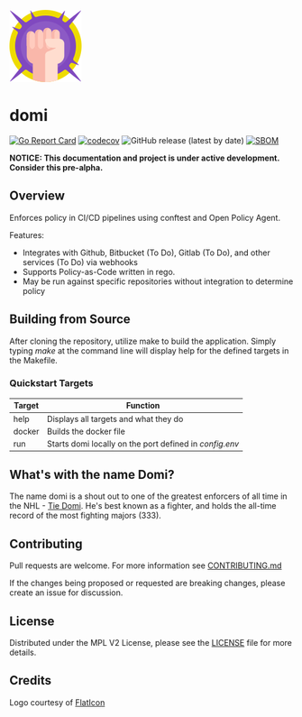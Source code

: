 ![](img/domi128x128.png)

# domi

[![Go Report Card](https://goreportcard.com/badge/github.com/devops-kung-fu/domi)](https://goreportcard.com/report/github.com/devops-kung-fu/domi) [![codecov](https://codecov.io/gh/devops-kung-fu/domi/branch/main/graph/badge.svg?token=R1TFX89WFQ)](https://codecov.io/gh/devops-kung-fu/domi) ![GitHub release (latest by date)](https://img.shields.io/github/v/release/devops-kung-fu/domi) [![SBOM](https://img.shields.io/badge/CyloneDX-SBoM-informational)](sbom.json)


__NOTICE: This documentation and project is under active development. Consider this pre-alpha.__

## Overview

Enforces policy in CI/CD pipelines using conftest and Open Policy Agent.

Features:

* Integrates with Github, Bitbucket (To Do), Gitlab (To Do), and other services (To Do) via webhooks
* Supports Policy-as-Code written in rego.
* May be run against specific repositories without integration to determine policy

## Building from Source

After cloning the repository, utilize make to build the application.  Simply typing _make_ at the command line will display help for the defined targets in the Makefile.

### Quickstart Targets

| Target | Function                                                |
| ------ | ------------------------------------------------------- |
| help   | Displays all targets and what they do                   |
| docker | Builds the docker file                                  |
| run    | Starts domi locally on the port defined in _config.env_ |

## What's with the name Domi?

The name domi is a shout out to one of the greatest enforcers of all time in the NHL - [Tie Domi](https://en.wikipedia.org/wiki/Tie_Domi). He's best known as a fighter, and holds the all-time record of the most fighting majors (333).

## Contributing
Pull requests are welcome. For more information see [CONTRIBUTING.md](contributing.md)

If the changes being proposed or requested are breaking changes, please create an issue for discussion.

## License
Distributed under the MPL V2 License, please see the [LICENSE](LICENSE]) file for more details.

## Credits
Logo courtesy of [FlatIcon](https://flaticon.com)